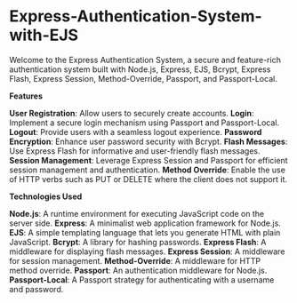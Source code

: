 # Express-Authentication-System-with-EJS
Welcome to the Express Authentication System, a secure and feature-rich authentication system built with Node.js, Express, EJS, Bcrypt, Express Flash, Express Session, Method-Override, Passport, and Passport-Local.

**Features**

**User Registration**: Allow users to securely create accounts.
**Login**: Implement a secure login mechanism using Passport and Passport-Local.
**Logout**: Provide users with a seamless logout experience.
**Password Encryption**: Enhance user password security with Bcrypt.
**Flash Messages**: Use Express Flash for informative and user-friendly flash messages.
**Session Management**: Leverage Express Session and Passport for efficient session management and authentication.
**Method Override**: Enable the use of HTTP verbs such as PUT or DELETE where the client does not support it.

**Technologies Used**

**Node.js**: A runtime environment for executing JavaScript code on the server side.
**Express**: A minimalist web application framework for Node.js.
**EJS**: A simple templating language that lets you generate HTML with plain JavaScript.
**Bcrypt**: A library for hashing passwords.
**Express Flash**: A middleware for displaying flash messages.
**Express Session**: A middleware for session management.
**Method-Override**: A middleware for HTTP method override.
**Passport**: An authentication middleware for Node.js.
**Passport-Local**: A Passport strategy for authenticating with a username and password.
